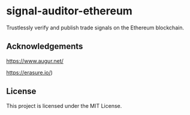 # signal-auditor-ethereum
Trustlessly verify and publish trade signals on the Ethereum blockchain.

## Acknowledgements
https://www.augur.net/

https://erasure.io/)

## License
This project is licensed under the MIT License.
